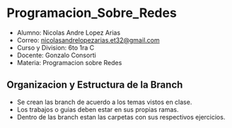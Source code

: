 # Programacion_Sobre_Redes
- Alumno: Nicolas Andre Lopez Arias
- Correo: nicolasandrelopezarias.et32@gmail.com
- Curso y Division: 6to 1ra C
- Docente: Gonzalo Consorti
- Materia: Programacion sobre Redes

## Organizacion y Estructura de la Branch
- Se crean las branch de acuerdo a los temas vistos en clase.
- Los trabajos o guias deben estar en sus propias ramas.
- Dentro de las branch estan las carpetas con sus respectivos ejercicios.
